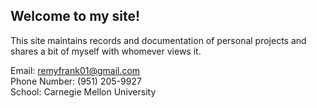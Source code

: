 ## Welcome to my site!

This site maintains records and documentation of personal projects and shares a bit of myself with whomever views it.

Email: <remyfrank01@gmail.com>  
Phone Number: (951) 205-9927  
School: Carnegie Mellon University  

